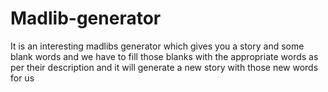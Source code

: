 # Madlib-generator
It is an interesting madlibs generator which gives you a story and some blank words and we have to fill those blanks with the appropriate words as per their description and it will generate a new story with those new words for us
